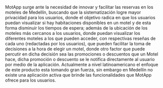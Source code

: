 MotApp surge ante la necesidad de innovar y facilitar las reservas en los moteles de Medellín,
buscando que la sistematización logre mayor privacidad para los usuarios, donde el objetivo 
radica en que los usuarios puedan visualizar si hay habitaciones disponibles en un motel y 
de esta forma disminuir los tiempos de espera; además de la ubicación de los moteles más 
cercanos a los usuarios, donde puedan visualizar los diferentes moteles a los que pueden 
acceder, con respectivas reseñas de cada uno (redactadas por los usuarios), que pueden 
facilitar la toma de decisiones a la hora de elegir un motel, donde otro factor que puede 
percutir en dicha decisión sea las promociones o descuentos que un Motel hace, dicha promoción
o descuento se le notifica directamente al usuario por medio de la aplicación. Actualmente a
nivel latinoamericano el enfoque de este producto esta tomando gran fuerza, sin embargo en 
Medellín no existe una aplicación activa que brinde las funcionalidades que MotApp ofrece para los usuarios.

